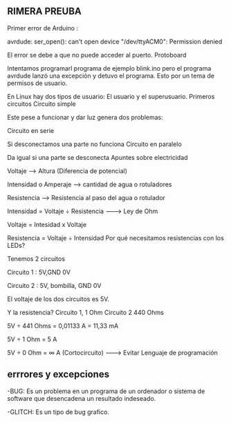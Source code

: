 ## RIMERA PREUBA

Primer error de Arduino :

avrdude: ser_open(): can't open device "/dev/ttyACM0": Permission denied

El error se debe a que no puede acceder al puerto.
Protoboard
                    
Intentamos programarl programa de ejemplo blink.ino pero el programa avrdude lanzó una excepción y detuvo el programa. Esto por un tema de permisos de usuario.

En Linux hay dos tipos de usuario: El usuario y el superusuario.
Primeros circuitos
Circuito simple

Este pese a funcionar y dar luz genera dos problemas:
 
Circuito en serie

Si desconectamos una parte no funciona
Circuito en paralelo

Da igual si una parte se desconecta
Apuntes sobre electricidad

Voltaje --> Altura (Diferencia de potencial)

Intensidad o Amperaje --> cantidad de agua o rotuladores

Resistencia --> Resistencia al paso del agua o rotulador

Intensidad = Voltaje ÷ Resistencia ---> Ley de Ohm

Voltaje = Intesidad x Voltaje

Resistencia = Voltaje ÷ Intensidad
Por qué necesitamos resistencias con los LEDs?

Tenemos 2 circuitos

Circuito 1 : 5V,GND 0V

Circuito 2 : 5V, bombilla, GND 0V

El voltaje de los dos circuitos es 5V.

Y la resistencia? Circuito 1, 1 Ohm Circuito 2 440 Ohms

5V ÷ 441 Ohms = 0,01133 A = 11,33 mA

5V ÷ 1 Ohm = 5 A

5V ÷ 0 Ohm = ∞ A (Cortocircuito) ---> Evitar
Lenguaje de programación

## errrores y excepciones
-BUG: Es un problema en un programa de un ordenador o sistema de software que desencadena un resultado indeseado.

-GLITCH: Es un tipo de bug grafico.


